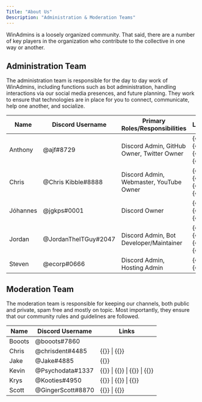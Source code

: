 ```yaml
---
Title: "About Us"
Description: "Administration & Moderation Teams"
---
```


WinAdmins is a loosely organized community. That said, there are a number of key players in the organization who contribute to the collective in one way or another.

## Administration Team

The administration team is responsible for the day to day work of WinAdmins, including functions such as bot administration, handling interactions via our social media presences, and future planning. They work to ensure that technologies are in place for you to connect, communicate, help one another, and socialize.

Name|Discord Username|Primary Roles/Responsibilities|Links
-|-|-|-
Anthony|@ajf#8729|Discord Admin, GitHub Owner, Twitter Owner|{{<twitter handle="ajf8729">}} \| {{<weblink site="https://anthonyfontanez.com/">}} \| {{<github username="ajf8729">}} \| {{<reddit u="ajf8729">}}
Chris|@Chris Kibble#8888|Discord Admin, Webmaster, YouTube Owner|{{<twitter handle="Christopher83">}} \| {{<weblink site="https://christopherkibble.com/">}} \| {{<github username="ChrisKibble">}} \| {{<reddit u="ChrisKibble">}}
Jóhannes|@jgkps#0001|Discord Owner|{{<twitter handle="jgkps">}} \| {{<weblink site="https://sysmansquad.com/author/jgkps/">}} \| {{<github username="jgkps">}}
Jordan|@JordanTheITGuy#2047|Discord Admin, Bot Developer/Maintainer|{{<twitter handle="JordanTheITguy">}} \| {{<weblink site="https://jordantheitguy.com/">}} \| {{<github username="JordanTheITGuy">}} \| {{<reddit u="Jordan_The_It_Guy">}}
Steven|@ecorp#0666|Discord Admin, Hosting Admin|{{<twitter handle="steven_vital">}} \| {{<weblink site="https://techfoundry.co.uk/">}}

## Moderation Team

The moderation team is responsible for keeping our channels, both public and private, spam free and mostly on topic. Most importantly, they ensure that our community rules and guidelines are followed.

Name|Discord Username|Links
-|-|-
Booots|@booots#7860
Chris|@chrisdent#4485|{{<weblink site="https://www.indented.co.uk/">}} \| {{<github username="indented-automation">}}
Jake|@Jake#4885|{{<twitter handle="shackelfjaco">}}
Kevin|@Psychodata#1337|{{<twitter handle="psychodata">}} \| {{<weblink site="https://contoso.one/">}} \| {{<github username="PsychoData">}} \| {{<reddit username="PsychoData">}}
Krys|@Kooties#4950|{{<twitter handle="KrysOnTheNet">}} \| {{<weblink site="https://KrysOnThe.Net">}} \| {{<github username="Kooties">}}
Scott|@GingerScott#8870|{{<twitter handle="smcallister594">}} \| {{<reddit username="gingerscottmca">}}

